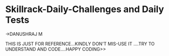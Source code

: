# Skillrack-Daily-Challenges and Daily Tests

->DANUSHRAJ M

THIS IS JUST FOR REFERENCE...KINDLY DON'T  MIS-USE IT ....TRY TO UNDERSTAND AND CODE....HAPPY CODING>>
